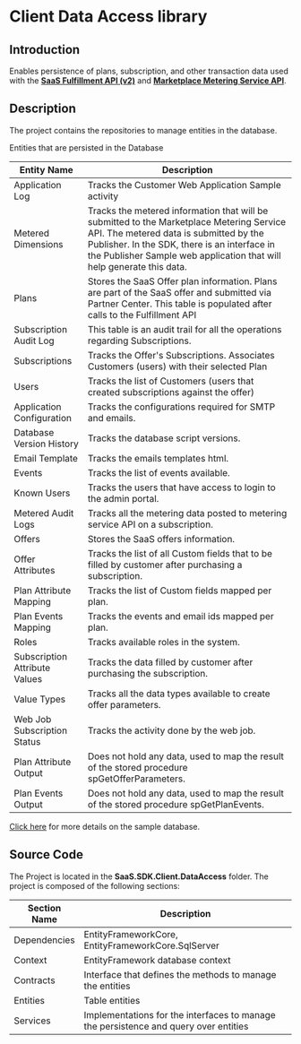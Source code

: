 # Client Data Access library

## Introduction

Enables persistence of plans, subscription, and other transaction data used with the **[SaaS Fulfillment API (v2)](https://docs.microsoft.com/en-us/azure/marketplace/partner-center-portal/pc-saas-fulfillment-api-v2)** and **[Marketplace Metering Service API](https://docs.microsoft.com/en-us/azure/marketplace/partner-center-portal/marketplace-metering-service-apis)**.

## Description

The project contains the repositories to manage entities in the database.

Entities that are persisted in the Database

| Entity Name | Description |
| --- | --- |
| Application Log | Tracks the Customer Web Application Sample activity |  
| Metered Dimensions | Tracks the metered information that will be submitted to the Marketplace Metering Service API. The metered data is submitted by the Publisher. In the SDK, there is an interface in the Publisher Sample web application that will help generate this data.  |
| Plans | Stores the SaaS Offer plan information. Plans are part of the SaaS offer and submitted via Partner Center. This table is populated after calls to the Fulfillment API|  
| Subscription Audit Log | This table is an audit trail for all the operations regarding Subscriptions. |  
| Subscriptions | Tracks the Offer's Subscriptions. Associates Customers (users) with their selected Plan|  
| Users | Tracks the list of Customers (users that created subscriptions against the offer) |  
| Application Configuration | Tracks the configurations required for SMTP and emails. |
| Database Version History | Tracks the database script versions. |
| Email Template | Tracks the emails templates html. |
| Events | Tracks the list of events available. |
| Known Users | Tracks the users that have access to login to the admin portal. |
| Metered Audit Logs | Tracks all the metering data posted to metering service API on a subscription. |
| Offers | Stores the SaaS offers information. |
| Offer Attributes | Tracks the list of all Custom fields that to be filled by customer after purchasing a subscription. |
| Plan Attribute Mapping | Tracks the list of Custom fields mapped per plan. |
| Plan Events Mapping | Tracks the events and email ids mapped per plan. |
| Roles | Tracks available roles in the system. |
| Subscription Attribute Values | Tracks the data filled by customer after purchasing the subscription. |
| Value Types | Tracks all the data types available to create offer parameters. |
| Web Job Subscription Status | Tracks the activity done by the web job. |
| Plan Attribute Output | Does not hold any data, used to map the result of the stored procedure spGetOfferParameters. |
| Plan Events Output | Does not hold any data, used to map the result of the stored procedure spGetPlanEvents. |

[Click here](Transactable-SaaS-SDK-Sample-Database.md) for more details on the sample database.

## Source Code

The Project is located in the **SaaS.SDK.Client.DataAccess** folder.
The project is composed of the following sections:

| Section Name | Description |
| --- | --- |  
| Dependencies | EntityFrameworkCore,  EntityFrameworkCore.SqlServer|
| Context | EntityFramework database context |
| Contracts | Interface that defines the methods to manage the entities |
| Entities | Table entities |
| Services | Implementations for the interfaces to manage the persistence and query over entities |
